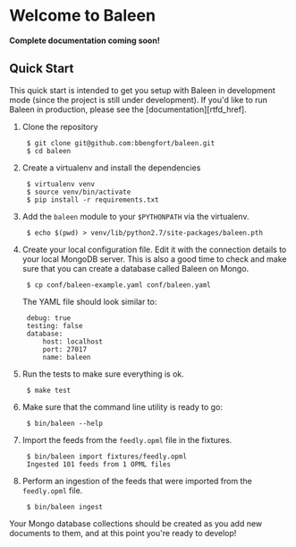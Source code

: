 # Welcome to Baleen

**Complete documentation coming soon!**

## Quick Start

This quick start is intended to get you setup with Baleen in development mode (since the project is still under development). If you'd like to run Baleen in production, please see the [documentation][rtfd_href].

1. Clone the repository

        $ git clone git@github.com:bbengfort/baleen.git
        $ cd baleen


2. Create a virtualenv and install the dependencies

        $ virtualenv venv
        $ source venv/bin/activate
        $ pip install -r requirements.txt

3. Add the `baleen` module to your `$PYTHONPATH` via the virtualenv.

        $ echo $(pwd) > venv/lib/python2.7/site-packages/baleen.pth

4. Create your local configuration file. Edit it with the connection details to your local MongoDB server.  This is also a good time to check and make sure that you can create a database called Baleen on Mongo.

        $ cp conf/baleen-example.yaml conf/baleen.yaml

    The YAML file should look similar to:

        debug: true
        testing: false
        database:
            host: localhost
            port: 27017
            name: baleen

5. Run the tests to make sure everything is ok.

        $ make test

6. Make sure that the command line utility is ready to go:

        $ bin/baleen --help

7. Import the feeds from the `feedly.opml` file in the fixtures.

        $ bin/baleen import fixtures/feedly.opml
        Ingested 101 feeds from 1 OPML files

8. Perform an ingestion of the feeds that were imported from the `feedly.opml` file.

        $ bin/baleen ingest

Your Mongo database collections should be created as you add new documents to them, and at this point you're ready to develop!
